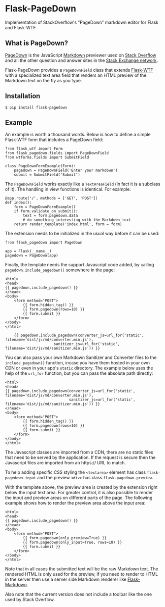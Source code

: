 Flask-PageDown
==============
Implementation of StackOverflow's "PageDown" markdown editor for Flask and Flask-WTF.

What is PageDown?
-----------------

[PageDown](https://code.google.com/p/pagedown/wiki/PageDown) is the JavaScript [Markdown](http://daringfireball.net/projects/markdown/) previewer used on [Stack Overflow](http://stackoverflow.com/) and all the other question and answer sites in the [Stack Exchange network](http://stackexchange.com/).

Flask-PageDown provides a `PageDownField` class that extends [Flask-WTF](https://flask-wtf.readthedocs.org/en/latest/) with a specialized text area field that renders an HTML preview of the Markdown text on the fly as you type.

Installation
------------

    $ pip install flask-pagedown

Example
-------

An example is worth a thousand words. Below is how to define a simple Flask-WTF form that includes a PageDown field:

    from flask_wtf import Form
    from flask_pagedown.fields import PageDownField
    from wtforms.fields import SubmitField
    
    class PageDownFormExample(Form):
        pagedown = PageDownField('Enter your markdown')
        submit = SubmitField('Submit')

The `PageDownField` works exactly like a `TextAreaField` (in fact it is a subclass of it). The handling in view functions is identical. For example:

    @app.route('/', methods = ['GET', 'POST'])
    def index():
        form = PageDownFormExample()
        if form.validate_on_submit():
            text = form.pagedown.data
            # do something interesting with the Markdown text
        return render_template('index.html', form = form)

The extension needs to be initialized in the usual way before it can be used:

    from flask_pagedown import PageDown
    
    app = Flask(__name__)
    pagedown = PageDown(app)

Finally, the template needs the support Javascript code added, by calling `pagedown.include_pagedown()` somewhere in the page:

    <html>
    <head>
    {{ pagedown.include_pagedown() }}
    </head>
    <body>
        <form method="POST">
            {{ form.hidden_tag() }}
            {{ form.pagedown(rows=10) }}
            {{ form.submit }}
        </form>
    </body>
    </html>

        {{ pagedown.include_pagedown(converter_js=url_for('static', filename='dist/js/md/converter.min.js'), 
                          sanitizer_js=url_for('static', filename='dist/js/md/sanitizer.min.js')) }}

You can also pass your own Markdown Sanitizer and Converter files to the `include_pagedown()` function, incase you have them hosted in your own CDN or even in your app's `static` directory. The example below uses the help of the `url_for` function, but you can pass the absolute path directly:

    <html>
    <head>
    {{ pagedown.include_pagedown(converter_js=url_for('static', filename='dist/js/md/converter.min.js'), 
                                 sanitizer_js=url_for('static', filename='dist/js/md/sanitizer.min.js')) }}
    </head>
    <body>
        <form method="POST">
            {{ form.hidden_tag() }}
            {{ form.pagedown(rows=10) }}
            {{ form.submit }}
        </form>
    </body>
    </html>

The Javascript classes are imported from a CDN, there are no static files that need to be served by the application. If the request is secure then the Javascript files are imported from an https:// URL to match.

To help adding specific CSS styling the `<textarea>` element has class `flask-pagedown-input` and the preview `<div>` has class `flask-pagedown-preview`.

With the template above, the preview area is created by the extension right below the input text area. For greater control, it is also possible to render the input and preview areas on different parts of the page. The following example shows how to render the preview area above the input area:

    <html>
    <head>
    {{ pagedown.include_pagedown() }}
    </head>
    <body>
        <form method="POST">
            {{ form.pagedown(only_preview=True) }}
            {{ form.pagedown(only_input=True, rows=10) }}
            {{ form.submit }}
        </form>
    </body>
    </html>

Note that in all cases the submitted text will be the raw Markdown text. The rendered HTML is only used for the preview, if you need to render to HTML in the server then use a server side Markdown renderer like [Flask-Markdown](http://pythonhosted.org/Flask-Markdown/).

Also note that the current version does not include a toolbar like the one used by Stack Overflow.
